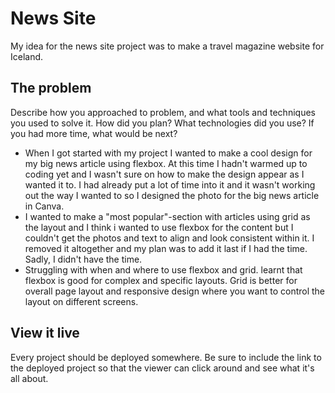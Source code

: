 # News Site

My idea for the news site project was to make a travel magazine website for Iceland.

## The problem

Describe how you approached to problem, and what tools and techniques you used to solve it. How did you plan? What technologies did you use? If you had more time, what would be next?
* When I got started with my project I wanted to make a cool design for my big news article using flexbox. At this time I hadn't warmed up to coding yet and I wasn't sure on how to make the design appear as I wanted it to. I had already put a lot of time into it and it wasn't working out the way I wanted to so I designed the photo for the big news article in Canva.
* I wanted to make a "most popular"-section with articles using grid as the layout and I think i wanted to use flexbox for the content but I couldn't get the photos and text to align and look consistent within it. I removed it altogether and my plan was to add it last if I had the time. Sadly, I didn't have the time. 
* Struggling with when and where to use flexbox and grid. learnt that flexbox is good for complex and specific layouts. Grid is better for overall page layout and responsive design where you want to control the layout on different screens. 

## View it live
Every project should be deployed somewhere. Be sure to include the link to the deployed project so that the viewer can click around and see what it's all about.
